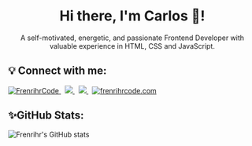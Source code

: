 <h1 align="center">Hi there, I'm Carlos 👋! </h1>

<p align="center">
  A self-motivated, energetic, and passionate Frontend Developer with valuable experience in HTML, CSS and JavaScript.
</p>

## 💡 Connect with me:

<p align="left"> 
  <a href="https://twitter.com/FrenrihrCode" target="_blank">
    <img src="https://img.shields.io/twitter/follow/FrenrihrCode?logo=twitter&style=for-the-badge" alt="FrenrihrCode" />
  </a>
  &nbsp
  <a href="https://www.linkedin.com/in/frenrihrcode/" target="_blank">
    <img src="https://img.shields.io/badge/-Carlos%20Quispe-0077B5?style=for-the-badge&logo=Linkedin&logoColor=white"/>
  </a>
  &nbsp
  <a href="mailto:carlos.quispe.q@tecsup.edu.pe" target="_blank">
    <img src="https://img.shields.io/badge/-Gmail-c14438?style=for-the-badge&logo=Gmail&logoColor=white&link=mailto:carlos.quispe.q@tecsup.edu.pe" />
  </a>
  &nbsp
  <a href="https://frenrihrcode.com/" target="_blank">
    <img src="https://img.shields.io/website?label=website&style=for-the-badge&up_color=fff&url=https%3A%2F%2Ffrenrihrcode.com" alt="frenrihrcode.com" />
  </a>
</p>

## ✨GitHub Stats:

![Frenrihr's GitHub stats](https://github-readme-stats.vercel.app/api?username=FrenrihrCode&show_icons=true&theme=radical)

<!--
**FrenrihrCode/FrenrihrCode** is a ✨ _special_ ✨ repository because its `README.md` (this file) appears on your GitHub profile.

Here are some ideas to get you started:

- 🔭 I’m currently working on ...
- 🌱 I’m currently learning ...
- 👯 I’m looking to collaborate on ...
- 🤔 I’m looking for help with ...
- 💬 Ask me about ...
- 📫 How to reach me: ...
- 😄 Pronouns: ...
- ⚡ Fun fact: ...
-->
